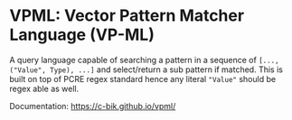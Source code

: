 # VPML: Vector Pattern Matcher Language (VP-ML)

A query language capable of searching a pattern in a sequence of `[..., ("Value", Type), ...]` and select/return a sub pattern if matched. This is built on top of PCRE regex standard hence any literal `"Value"` should be regex able as well.

Documentation: https://c-bik.github.io/vpml/
